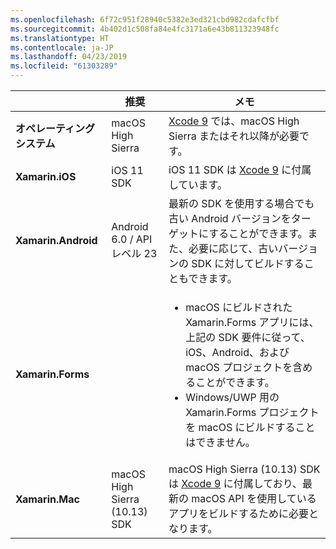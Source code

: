 ```yaml
---
ms.openlocfilehash: 6f72c951f28940c5382e3ed321cbd982cdafcfbf
ms.sourcegitcommit: 4b402d1c508fa84e4fc3171a6e43b811323948fc
ms.translationtype: HT
ms.contentlocale: ja-JP
ms.lasthandoff: 04/23/2019
ms.locfileid: "61303289"
---
```

||推奨|メモ|
|---|---|---|
|**オペレーティング システム**|macOS High Sierra|[Xcode 9](https://developer.apple.com/library/archive/releasenotes/DeveloperTools/RN-Xcode/Chapters/Introduction.html#//apple_ref/doc/uid/TP40001051-CH1-SW876) では、macOS High Sierra またはそれ以降が必要です。|
|**Xamarin.iOS**|iOS 11 SDK|iOS 11 SDK は [Xcode 9](https://developer.apple.com/library/archive/releasenotes/DeveloperTools/RN-Xcode/Chapters/Introduction.html#//apple_ref/doc/uid/TP40001051-CH1-SW876) に付属しています。|
|**Xamarin.Android**|Android 6.0 / API レベル 23|最新の SDK を使用する場合でも古い Android バージョンをターゲットにすることができます。また、必要に応じて、古いバージョンの SDK に対してビルドすることもできます。|
|**Xamarin.Forms**||<ul><li>macOS にビルドされた Xamarin.Forms アプリには、上記の SDK 要件に従って、iOS、Android、および macOS プロジェクトを含めることができます。</li><li>Windows/UWP 用の Xamarin.Forms プロジェクトを macOS にビルドすることはできません。</li></ul>|
|**Xamarin.Mac**|macOS High Sierra (10.13) SDK|macOS High Sierra (10.13) SDK は [Xcode 9](https://developer.apple.com/library/archive/releasenotes/DeveloperTools/RN-Xcode/Chapters/Introduction.html#//apple_ref/doc/uid/TP40001051-CH1-SW876) に付属しており、最新の macOS API を使用しているアプリをビルドするために必要となります。|
